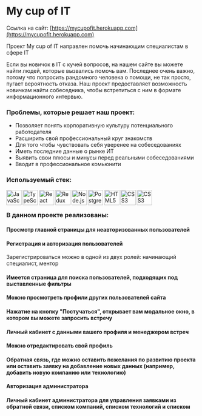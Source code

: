 # My cup of IT

Ссылка на сайт: [https://mycupofit.herokuapp.com](https://mycupofit.herokuapp.com)

Проект My cup of IT направлен помочь начинающим специалистам в сфере IT

Если вы новичок в IT с кучей вопросов, на нашем сайте вы можете найти людей, которые вызвались помочь вам.
Последнее очень важно, потому что попросить рандомного человека о помощи, не так просто, пугает вероятность отказа. Наш проект предоставляет возможность новичкам найти собеседника, чтобы встретиться с ним в формате информационного интервью.

### Проблемы, которые решает наш проект:

- Позволяет понять корпоративную культуру потенциального работодателя
- Расширить свой профессиональный круг знакомств
- Для того чтобы чувствовать себя уверенее на собеседованиях
- Иметь последние данные о рынке ИТ
- Выявить свои плюсы и минусы перед реальными собеседованиями
- Вводит в профессиональное комьюнити

### Используемый стек:

 [<img align="left" alt="JavaScript" width="40px" src="https://img.icons8.com/color/48/000000/javascript--v1.png" />][github]
 [<img align="left" alt="TypeScript" width="40px" src="https://img.icons8.com/color/48/000000/typescript.png" />][github]
 [<img align="left" alt="React" width="40px" src="https://img.icons8.com/color/48/000000/react-native.png" />][github]
 [<img align="left" alt="Redux" width="40px" src="https://img.icons8.com/color/48/000000/redux.png" />][github]
 [<img align="left" alt="Node.js" width="40px" src="https://img.icons8.com/color/48/000000/nodejs.png" />][github]
 [<img align="left" alt="PostgreSQL" width="40px" src="https://img.icons8.com/color/48/000000/postgreesql.png" />][github]
 [<img align="left" alt="HTML5" width="40px" src="https://img.icons8.com/color/48/000000/html-5--v1.png" />][github]
 [<img align="left" alt="CSS3" width="40px" src="https://img.icons8.com/color/48/000000/css3.png" />][github]
 [<img align="left" alt="CSS3" width="40px" src="https://img.icons8.com/color/48/000000/git.png" />][github]
<br/>
<br/>

### В данном проекте реализованы:
#### Просмотр главной страницы для неавторизованных пользователей

[](/readme-assets/main.png)

#### Регистрация и авторизация пользователей
Зарегистрироваться можно в одной из двух ролей: начинающий специалист, ментор

[](/readme-assets/register.png)

#### Имеется страница для поиска пользователей, подходящих под выставленные фильтры
[](/readme-assets/filters.png)

#### Можно просмотреть профили других пользователей сайта
[](/readme-assets/profile.png)

#### Нажатие на кнопку "Постучаться", открывает вам модальное окно, в котором вы можете запросить встречу 
[](/readme-assets/requesting-meet.png)

#### Личный кабинет с данными вашего профиля и менеджером встреч
[](/readme-assets/meets-manager.png)

#### Можно отредактировать свой профиль
[](/readme-assets/edit-profile.png)

#### Обратная связь, где можно оставить пожелания по развитию проекта или оставить заявку на добавление новых данных (например, добавить новую компанию или технологию)
[](/readme-assets/feedback.png)

#### Авторизация администратора
[](/readme-assets/login-admin.png)

#### Личный кабинет администратора для управления заявками из обратной связи, списком компаний, списком технологий и списком
[](/readme-assets/admin-feedbacks.png)
[](/readme-assets/admin-technologies.png)

[github]: https://github.com/shvartem/my-cup-of-it